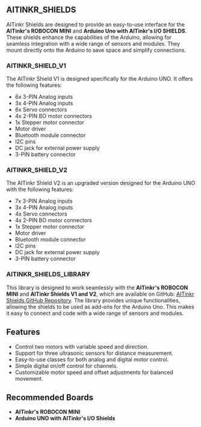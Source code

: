 ## AITINKR_SHIELDS

AITinkr Shields are designed to provide an easy-to-use interface for the **AITinkr's ROBOCON MINI** and **Arduino Uno with AITinkr's I/O SHIELDS**. These shields enhance the capabilities of the Arduino, allowing for seamless integration with a wide range of sensors and modules. They mount directly onto the Arduino to save space and simplify connections.

### AITINKR_SHIELD_V1

The AITinkr Shield V1 is designed specifically for the Arduino UNO. It offers the following features:
- 6x 3-PIN Analog inputs
- 3x 4-PIN Analog inputs
- 6x Servo connectors
- 4x 2-PIN BO motor connectors
- 1x Stepper motor connector
- Motor driver
- Bluetooth module connector
- I2C pins
- DC jack for external power supply
- 3-PIN battery connector

### AITINKR_SHIELD_V2

The AITinkr Shield V2 is an upgraded version designed for the Arduino UNO with the following features:
- 7x 3-PIN Analog inputs
- 3x 4-PIN Analog inputs
- 4x Servo connectors
- 4x 2-PIN BO motor connectors
- 1x Stepper motor connector
- Motor driver
- Bluetooth module connector
- I2C pins
- DC jack for external power supply
- 3-PIN battery connector

### AITINKR_SHIELDS_LIBRARY

This library is designed to work seamlessly with the **AITinkr's ROBOCON MINI** and **AITinkr Shields V1 and V2**, which are available on GitHub: [AITinkr Shields GitHub Repository](https://github.com/AITINKR/AITINKR_SHIELDS). The library provides unique functionalities, allowing the shields to be used as add-ons for the Arduino Uno. This makes it easy to connect and code with a wide range of sensors and modules.

## Features

- Control two motors with variable speed and direction.
- Support for three ultrasonic sensors for distance measurement.
- Easy-to-use classes for both analog and digital motor control.
- Simple digital on/off control for channels.
- Customizable motor speed and offset adjustments for balanced movement.

## Recommended Boards

- **AITinkr's ROBOCON MINI**
- **Arduino UNO with AITinkr's I/O Shields**